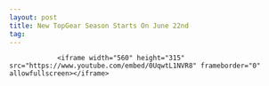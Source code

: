 ```yaml
---
layout: post
title: New TopGear Season Starts On June 22nd
tag: 
---
```



                <iframe width="560" height="315" src="https://www.youtube.com/embed/0UqwtL1NVR8" frameborder="0" allowfullscreen></iframe>
            
